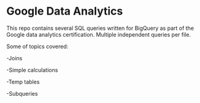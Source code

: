 # Google Data Analytics

This repo contains several SQL queries written for BigQuery as part of the Google data analytics certification. 
Multiple independent queries per file.

Some of topics covered:

-Joins

-Simple calculations

-Temp tables

-Subqueries
